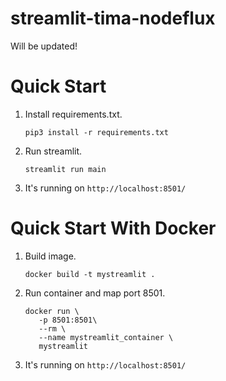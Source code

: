 # streamlit-tima-nodeflux

Will be updated!

# Quick Start

1. Install requirements.txt.
   ```
   pip3 install -r requirements.txt
   ```
2. Run streamlit.
   ```
   streamlit run main
   ```
3. It's running on `http://localhost:8501/`

# Quick Start With Docker

1. Build image.
   ```
   docker build -t mystreamlit .
   ```
2. Run container and map port 8501.
   ```
   docker run \
      -p 8501:8501\
      --rm \
      --name mystreamlit_container \
      mystreamlit
   ```
3. It's running on `http://localhost:8501/`
